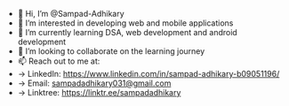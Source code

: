 - 👋 Hi, I’m @Sampad-Adhikary
- 👀 I’m interested in developing web and mobile applications
- 🌱 I’m currently learning DSA, web development and android development
- 💞️ I’m looking to collaborate on the learning journey
- 📫 Reach out to me at:
- -> LinkedIn: https://www.linkedin.com/in/sampad-adhikary-b09051196/
- -> Email: sampadadhikary031@gmail.com
- -> Linktree: https://linktr.ee/sampadadhikary

<!---
Sampad-Adhikary/Sampad-Adhikary is a ✨ special ✨ repository because its `README.md` (this file) appears on your GitHub profile.
You can click the Preview link to take a look at your changes.
--->
